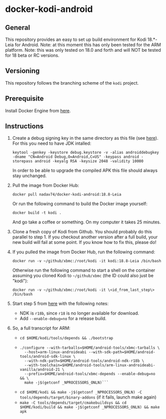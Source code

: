 # docker-kodi-android

## General

This repository provides an easy to set up build environment for Kodi 18.\*-Leia for Android.
Note: at this moment this has only been tested for the ARM platform.
Note: this was only tested on 18.0 and forth and will NOT be tested for 18 beta or RC versions.

## Versioning

This repository follows the branching scheme of the `kodi` project.

## Prerequisite

Install Docker Engine from [here](https://www.docker.com/products/docker-engine).

## Instructions

1. Create a debug signing key in the same directory as this file (see [here](https://github.com/xbmc/Xbmc/blob/master/docs/README.Android.md#33-set-up-the-android-toolchain)). For this you need to have JDK intalled:
   ```
   keytool -genkey -keystore debug.keystore -v -alias androiddebugkey -dname "CN=Android Debug,O=Android,C=US" -keypass android -storepass android -keyalg RSA -keysize 2048 -validity 10000
   ```
   In order to be able to upgrade the compiled APK this file should always stay unchanged.

2. Pull the image from Docker Hub:
   ```
   docker pull nadav74/docker-kodi-android:18.8-Leia
   ```
   Or run the following command to build the Docker image yourself:
   ```
   docker build -t kodi .
   ```
   And go take a coffee or something. On my computer it takes 25 minutes.

3. Clone a fresh copy of Kodi from Github. You should probably do this parallel to step 1.
   If you checkout another version after a full build, your new build will fail at some point.
   If you know how to fix this, please do!

4.
   If you pulled the image from Docker Hub, run the following command:
   ```
   docker run -v ~/github/xbmc:/root/kodi -it kodi:18.8-Leia /bin/bash
   ```
   Otherwise run the following command to start a shell on the container assuming you cloned Kodi to
   `~/github/xbmc` (the ID could also just be "kodi"):
   ```
   docker run -v ~/github/xbmc:/root/kodi -it \<id_from_last_step\> /bin/bash
   ```
   
5. Start step 5 from [here](https://github.com/xbmc/Xbmc/blob/master/docs/README.Android.md#5-build-tools-and-dependencies)   with the following notes:
   - NDK is `r18b`, since `r18` is no longer available for download.
   - Add `--enable-debug=no` for a release build.

6. So, a full transcript for ARM:
   - `cd $HOME/kodi/tools/depends && ./bootstrap`
   - ```
     ./configure --with-tarballs=$HOME/android-tools/xbmc-tarballs \
       --host=arm-linux-androideabi --with-sdk-path=$HOME/android-tools/android-sdk-linux \
       --with-ndk-path=$HOME/android-tools/android-ndk-r18b \
       --with-toolchain=$HOME/android-tools/arm-linux-androideabi-vanilla/android-21 \
       --prefix=$HOME/android-tools/xbmc-depends --enable-debug=no && \
       make -j$(getconf _NPROCESSORS_ONLN)```
   - `cd $HOME/kodi && make -j$(getconf _NPROCESSORS_ONLN) -C tools/depends/target/binary-addons` (if it fails, launch make again)
   - `make -C tools/depends/target/cmakebuildsys && cd $HOME/kodi/build && make -j$(getconf _NPROCESSORS_ONLN) && make apk`
